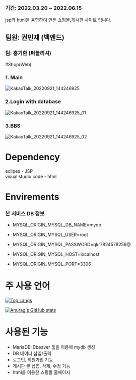 
### 기간: 2022.03.20 ~ 2022.06.15
jsp와 html을 융합하여 만든 쇼핑몰,게시판 사이트 입니다.
## 팀원: 권민재 (백엔드)
### 팀: 홍기환 (퍼블리셔)

#Shop(Web)

### 1. Main

![KakaoTalk_20220921_144246925](https://user-images.githubusercontent.com/101167081/191423809-9107ce08-da3d-4465-888c-bd5f02084379.png)

### 2.Login with database
![KakaoTalk_20220921_144246925_01](https://user-images.githubusercontent.com/101167081/191423863-435ac250-b59e-4db7-b16a-2a46ff550257.jpg)

### 3.BBS
![KakaoTalk_20220921_144246925_02](https://user-images.githubusercontent.com/101167081/191423882-a6272f6d-a9a7-4598-9ce6-6f4450f8f32d.jpg)

# Dependency
eclipes - JSP <br>
visual studio code - html 
# Envirements
  ### 본 서비스 DB 정보<br>
* MYSQL_ORIGIN_MYSQL_DB_NAME=mydb

* MYSQL_ORIGIN_MYSQL_USER=root

* MYSQL_ORIGIN_MYSQL_PASSWORD=qkr7824578256@

* MYSQL_ORIGIN_MYSQL_HOST=localhost

* MYSQL_ORIGIN_MYSQL_PORT=3306

# 주 사용 언어
[![Top Langs](https://github-readme-stats.vercel.app/api/top-langs/?username=alswo1641)](https://github.com/alswo1641/github-readme-stats)

[![Anurag's GitHub stats](https://github-readme-stats.vercel.app/api?username=alswo1641)](https://github.com/alsow1641/github-readme-stats)

# 사용된 기능 
* MariaDB-Dbeaver 툴을 이용해 mydb 생성
* DB 데이터 삽입/출력
* 로그인, 회원가입 기능 
* 게시판 글 삽입, 삭제, 수정 기능
* html을 이용한 쇼핑몰 홈페이지
